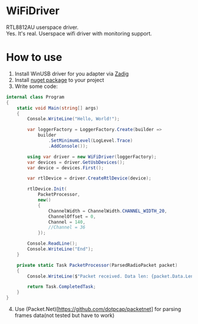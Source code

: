 # WiFiDriver
RTL8812AU userspace driver.  
Yes. It's real. Userspace wifi driver with monitoring support.

# How to use
1. Install WinUSB driver for you adapter via [Zadig](https://zadig.akeo.ie)  
2. Install [nuget package](https://www.nuget.org/packages/Bld.Rtl8812auNet) to your project
3. Write some code:
```csharp
internal class Program
{
    static void Main(string[] args)
    {
        Console.WriteLine("Hello, World!");

        var loggerFactory = LoggerFactory.Create(builder =>
            builder
                .SetMinimumLevel(LogLevel.Trace)
                .AddConsole());

        using var driver = new WiFiDriver(loggerFactory);
        var devices = driver.GetUsbDevices();
        var device = devices.First();

        var rtlDevice = driver.CreateRtlDevice(device);

        rtlDevice.Init(
            PacketProcessor,
            new()
            {
                ChannelWidth = ChannelWidth.CHANNEL_WIDTH_20,
                ChannelOffset = 0,
                Channel = 140,
                //Channel = 36
            });

        Console.ReadLine();
        Console.WriteLine("End");
    }

    private static Task PacketProcessor(ParsedRadioPacket packet)
    {
        Console.WriteLine($"Packet received. Data len: {packet.Data.Length}");

        return Task.CompletedTask;
    }
}
```

4. Use (Packet.Net)[https://github.com/dotpcap/packetnet] for parsing frames data(not tested but have to work)